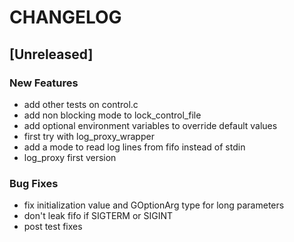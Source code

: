 # CHANGELOG


## [Unreleased]

### New Features
- add other tests on control.c
- add non blocking mode to lock_control_file
- add optional environment variables to override default values
- first try with log_proxy_wrapper
- add a mode to read log lines from fifo instead of stdin
- log_proxy first version


### Bug Fixes
- fix initialization value and GOptionArg type for long parameters
- don't leak fifo if SIGTERM or SIGINT
- post test fixes






